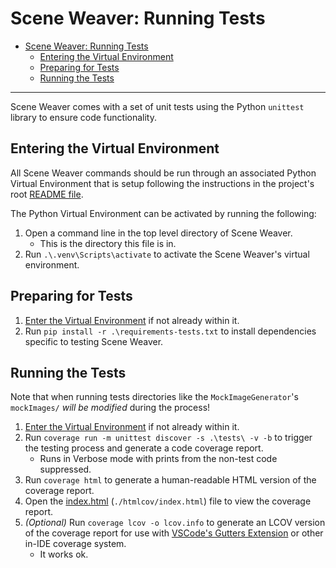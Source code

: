 # Scene Weaver: Running Tests

- [Scene Weaver: Running Tests](#scene-weaver-running-tests)
  - [Entering the Virtual Environment](#entering-the-virtual-environment)
  - [Preparing for Tests](#preparing-for-tests)
  - [Running the Tests](#running-the-tests)

---

Scene Weaver comes with a set of unit tests using the Python `unittest` library to ensure code functionality.

## Entering the Virtual Environment

All Scene Weaver commands should be run through an associated Python Virtual Environment that is setup following the instructions in the project's root [README file](../README.md).

The Python Virtual Environment can be activated by running the following:

1. Open a command line in the top level directory of Scene Weaver.
   * This is the directory this file is in.
2. Run `.\.venv\Scripts\activate` to activate the Scene Weaver's virtual environment.

## Preparing for Tests
1. [Enter the Virtual Environment](#entering-the-virtual-environment) if not already within it.
2. Run `pip install -r .\requirements-tests.txt` to install dependencies specific to testing Scene Weaver.

## Running the Tests
Note that when running tests directories like the `MockImageGenerator`'s `mockImages/` _will be modified_ during the process!

1. [Enter the Virtual Environment](#entering-the-virtual-environment) if not already within it.
2. Run `coverage run -m unittest discover -s .\tests\ -v -b` to trigger the testing process and generate a code coverage report.
   * Runs in Verbose mode with prints from the non-test code suppressed. 
3. Run `coverage html` to generate a human-readable HTML version of the coverage report.
4. Open the [index.html](../htmlcov/index.html) (`./htmlcov/index.html`) file to view the coverage report.
5. _(Optional)_ Run `coverage lcov -o lcov.info` to generate an LCOV version of the coverage report for use with [VSCode's Gutters Extension](https://marketplace.visualstudio.com/items?itemName=ryanluker.vscode-coverage-gutters) or other in-IDE coverage system.
   * It works ok.
